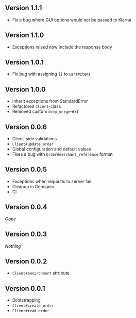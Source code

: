 ## Version 1.1.1

* Fix a bug where GUI options would not be passed to Klarna

## Version 1.1.0

* Exceptions raised now include the response body

## Version 1.0.1

* Fix bug with assigning `[]` to `Cart#items`

## Version 1.0.0

* Inherit exceptions from StandardError
* Refactored `Client`-class
* Removed custom `deep_merge`-ext

## Version 0.0.6

* Client-side validations
* `Client#update_order`
* Global configuration and default values
* Fixes a bug with `Order#merchant_reference` format

## Version 0.0.5

* Exceptions when requests to server fail
* Cleanup in Gemspec
* CI

## Version 0.0.4

_Gone_

## Version 0.0.3

_Nothing_

## Version 0.0.2

* `Client#environment` attribute

## Version 0.0.1

* Bootstrapping
* `Client#create_order`
* `Client#read_order`
